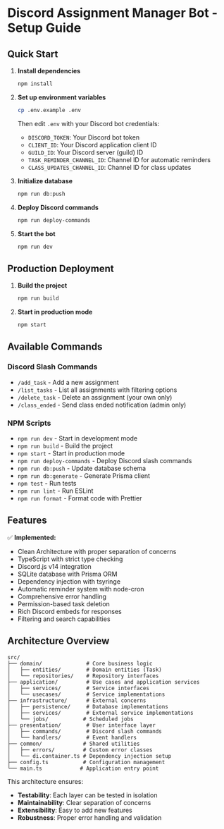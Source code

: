 # Discord Assignment Manager Bot - Setup Guide

## Quick Start

1. **Install dependencies**

   ```bash
   npm install
   ```

2. **Set up environment variables**

   ```bash
   cp .env.example .env
   ```

   Then edit `.env` with your Discord bot credentials:

   - `DISCORD_TOKEN`: Your Discord bot token
   - `CLIENT_ID`: Your Discord application client ID
   - `GUILD_ID`: Your Discord server (guild) ID
   - `TASK_REMINDER_CHANNEL_ID`: Channel ID for automatic reminders
   - `CLASS_UPDATES_CHANNEL_ID`: Channel ID for class updates

3. **Initialize database**

   ```bash
   npm run db:push
   ```

4. **Deploy Discord commands**

   ```bash
   npm run deploy-commands
   ```

5. **Start the bot**
   ```bash
   npm run dev
   ```

## Production Deployment

1. **Build the project**

   ```bash
   npm run build
   ```

2. **Start in production mode**
   ```bash
   npm start
   ```

## Available Commands

### Discord Slash Commands

- `/add_task` - Add a new assignment
- `/list_tasks` - List all assignments with filtering options
- `/delete_task` - Delete an assignment (your own only)
- `/class_ended` - Send class ended notification (admin only)

### NPM Scripts

- `npm run dev` - Start in development mode
- `npm run build` - Build the project
- `npm start` - Start in production mode
- `npm run deploy-commands` - Deploy Discord slash commands
- `npm run db:push` - Update database schema
- `npm run db:generate` - Generate Prisma client
- `npm test` - Run tests
- `npm run lint` - Run ESLint
- `npm run format` - Format code with Prettier

## Features

✅ **Implemented:**

- Clean Architecture with proper separation of concerns
- TypeScript with strict type checking
- Discord.js v14 integration
- SQLite database with Prisma ORM
- Dependency injection with tsyringe
- Automatic reminder system with node-cron
- Comprehensive error handling
- Permission-based task deletion
- Rich Discord embeds for responses
- Filtering and search capabilities

## Architecture Overview

```
src/
├── domain/              # Core business logic
│   ├── entities/        # Domain entities (Task)
│   └── repositories/    # Repository interfaces
├── application/         # Use cases and application services
│   ├── services/        # Service interfaces
│   └── usecases/        # Service implementations
├── infrastructure/      # External concerns
│   ├── persistence/     # Database implementations
│   ├── services/        # External service implementations
│   └── jobs/           # Scheduled jobs
├── presentation/        # User interface layer
│   ├── commands/        # Discord slash commands
│   └── handlers/        # Event handlers
├── common/             # Shared utilities
│   ├── errors/         # Custom error classes
│   └── di.container.ts # Dependency injection setup
├── config.ts           # Configuration management
└── main.ts            # Application entry point
```

This architecture ensures:

- **Testability**: Each layer can be tested in isolation
- **Maintainability**: Clear separation of concerns
- **Extensibility**: Easy to add new features
- **Robustness**: Proper error handling and validation
